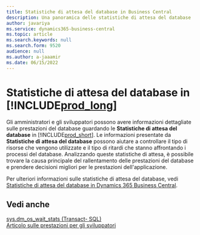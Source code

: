 ```yaml
---
title: Statistiche di attesa del database in Business Central
description: Una panoramica delle statistiche di attesa del database
author: javariya
ms.service: dynamics365-business-central
ms.topic: article
ms.search.keywords: null
ms.search.form: 9520
audience: null
ms.author: a-jaaamir
ms.date: 06/15/2022
---
```

# <a name="database-wait-statistics-in-" />Statistiche di attesa del database in [!INCLUDE[prod_long](includes/prod_long.md)]

Gli amministratori e gli sviluppatori possono avere informazioni dettagliate sulle prestazioni del database guardando le **Statistiche di attesa del database** in [!INCLUDE[prod_short](includes/prod_short.md)]. Le informazioni presentate da **Statistiche di attesa del database** possono aiutare a controllare il tipo di risorse che vengono utilizzate e il tipo di ritardi che stanno affrontando i processi del database. Analizzando queste statistiche di attesa, è possibile trovare la causa principale del rallentamento delle prestazioni del database e prendere decisioni migliori per le prestazioni dell'applicazione.

Per ulteriori informazioni sulle statistiche di attesa del database, vedi [Statistiche di attesa del database in Dynamics 365 Business Central](/dynamics365/business-central/dev-itpro/administration/database-wait-statistics).

## <a name="see-also" />Vedi anche

[sys.dm_os_wait_stats (Transact- SQL)](/sql/relational-databases/system-dynamic-management-views/sys-dm-os-wait-stats-transact-sql)  
[Articolo sulle prestazioni per gli sviluppatori](/dynamics365/business-central/dev-itpro/performance/performance-developer)

